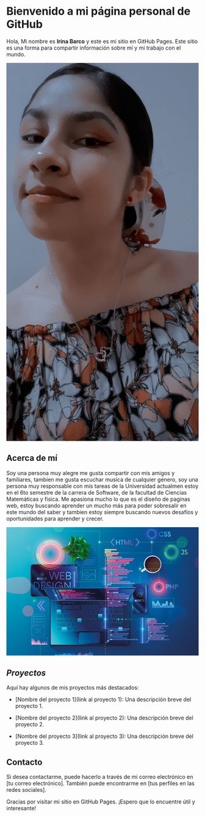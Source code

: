 # Bienvenido a mi página personal de GitHub

Hola, Mi nombre es **Irina Barco** y este es mi sitio en GitHub Pages. 
Este sitio es una forma para compartir información sobre mí y mi trabajo con el mundo.

![Esta soy yo](https://github.com/BarcoIrina99/Personal-Barco-Irina/blob/main/irina.jpeg)

## Acerca de mí


Soy una persona muy alegre me gusta compartir con mis amigos y familiares, tambien me gusta escuchar musica de cualquier género, soy una persona muy responsable con mis tareas de la Universidad actualmen estoy en el 6to semestre de la carrera de Software, de la facultad de Ciencias Matemáticas y fisica. Me apasiona mucho lo que es el diseño de paginas web, estoy buscando aprender un mucho más para poder sobresalir en este mundo del saber y tambien estoy siempre buscando nuevos desafíos y oportunidades para aprender y crecer.

![Esta soy yo]( https://github.com/BarcoIrina99/Personal-Barco-Irina/blob/main/web.jpg) 



## *Proyectos* 



Aquí hay algunos de mis proyectos más destacados:



- [Nombre del proyecto 1](link al proyecto 1): Una descripción breve del proyecto 1.

- [Nombre del proyecto 2](link al proyecto 2): Una descripción breve del proyecto 2.

- [Nombre del proyecto 3](link al proyecto 3): Una descripción breve del proyecto 3.



## Contacto



Si desea contactarme, puede hacerlo a través de mi correo electrónico en [tu correo electrónico]. También puede encontrarme en [tus perfiles en las redes sociales].



Gracias por visitar mi sitio en GitHub Pages. ¡Espero que lo encuentre útil y interesante!
